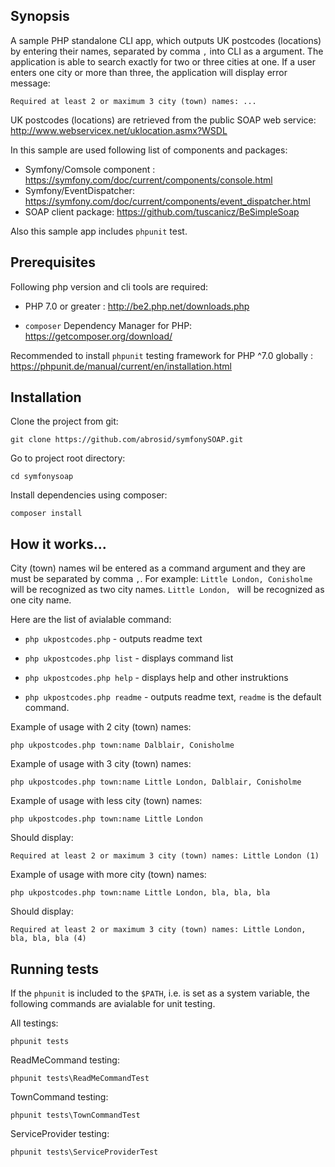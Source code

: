 ## Synopsis

A sample PHP standalone CLI app, which outputs UK postcodes (locations) by entering their names, separated by comma `,` into CLI as a argument. The application is able to search exactly for two or three cities at one. If a user enters one city or more than three, the application will display error message:

`Required at least 2 or maximum 3 city (town) names: ...`

UK postcodes (locations) are retrieved from the public SOAP web service: http://www.webservicex.net/uklocation.asmx?WSDL

In this sample are used following list of components and packages:
 - Symfony/Comsole component : https://symfony.com/doc/current/components/console.html
 - Symfony/EventDispatcher: https://symfony.com/doc/current/components/event_dispatcher.html
 - SOAP client package: https://github.com/tuscanicz/BeSimpleSoap

Also this sample app includes `phpunit` test.


## Prerequisites

Following php version and cli tools are required:

 - PHP 7.0 or greater : http://be2.php.net/downloads.php
 
 - `composer` Dependency Manager for PHP: https://getcomposer.org/download/

Recommended to install `phpunit` testing framework for PHP ^7.0  globally :
https://phpunit.de/manual/current/en/installation.html


## Installation

Clone the project from git: 

`git clone https://github.com/abrosid/symfonySOAP.git`

Go to project root directory:

`cd symfonysoap`

Install dependencies using composer:

`composer install`


## How it works...

City (town) names wil be entered as a command argument and they are must be separated by comma `,`. 
For example:
`Little London, Conisholme` will be recognized as two city names.
`Little London, ` will be recognized as one city name.

Here are the list of avialable command: 

 - `php ukpostcodes.php` - outputs readme text

 - `php ukpostcodes.php list` - displays command list

 - `php ukpostcodes.php help` - displays help and other instruktions

 - `php ukpostcodes.php readme` - outputs readme text, `readme` is the default command.

Example of usage with 2 city (town) names:

`php ukpostcodes.php town:name Dalblair, Conisholme`

Example of usage with 3 city (town) names:

`php ukpostcodes.php town:name Little London, Dalblair, Conisholme`

Example of usage with less city (town) names:

`php ukpostcodes.php town:name Little London`

Should display: 

`Required at least 2 or maximum 3 city (town) names: Little London (1)`

Example of usage with more city (town) names:

`php ukpostcodes.php town:name Little London, bla, bla, bla`

Should display: 

`Required at least 2 or maximum 3 city (town) names: Little London, bla, bla, bla (4)`


## Running tests

If the `phpunit` is included to the `$PATH`, i.e. is set as a system variable, the following commands are avialable for unit testing.

All testings:

`phpunit tests`

ReadMeCommand testing:

`phpunit tests\ReadMeCommandTest`

TownCommand testing:

`phpunit tests\TownCommandTest`

ServiceProvider testing:

`phpunit tests\ServiceProviderTest`

